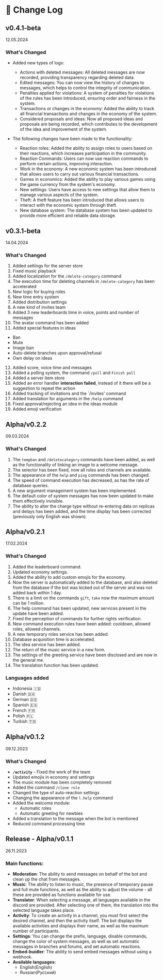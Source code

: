 # 📑 Change Log

## v0.4.1-beta

12.05.2024

### What's Changed
- Added new types of logs:
  - Actions with deleted messages: All deleted messages are now recorded, providing transparency regarding deleted data.
  - Edited messages: You can now view the history of changes to messages, which helps to control the integrity of communication.
  - Penalties applied for violations: A system of penalties for violations of the rules has been introduced, ensuring order and fairness in the system.
  - Transactions or changes in the economy: Added the ability to track all financial transactions and changes in the economy of the system.
  - Considered proposals and ideas: Now all proposed ideas and proposals are being recorded, which contributes to the development of the idea and improvement of the system.

- The following changes have been made to the functionality:
  - Reaction roles: Added the ability to assign roles to users based on their reactions, which increases participation in the community.
  - Reaction Commands: Users can now use reaction commands to perform certain actions, improving interaction.
  - Work in the economy: A new economic system has been introduced that allows users to carry out various financial transactions.
  - Games in economics: Added the ability to play various games using the game currency from the system's economy.
  - New settings: Users have access to new settings that allow them to manage various aspects of the system.
  - Theft: A theft feature has been introduced that allows users to interact with the economic system through theft.
  - New database system: The database system has been updated to provide more efficient and reliable data storage.


## v0.3.1-beta

14.04.2024

### What's Changed
1. Added settings for the server store
2. Fixed music playback
3. Added localization for the `/delete-category` command
4. The execution time for deleting channels in `/delete-category` has been accelerated
5. New logic for buying roles
6. New time entry system
7. Added distribution settings
8. A new kind of invites team
9. Added 3 new leaderboards time in voice, points and number of messages 
10. The avatar command has been added
11. Added special features in ideas
 - Ban
 - Mute
 - Image ban
 - Auto-delete branches upon approval/refusal
 - Own delay on ideas
12. Added score, voice time and messages
13. Added a polling system, the command `/poll` and `Finish poll`
14. Added a server item store
15. Added an error handler **interaction failed**, instead of it there will be a suggestion to repeat the action
16. Added tracking of invitations and the `/invites' command
17. Added translation for arguments in the `/help` command
18. Fixed approval/rejecting an idea in the ideas module
19. Added emoji verification


## Alpha/v0.2.2

09.03.2024

### What's Changed
1. The `tempban` and `/deletecategory` commands have been added, as well as the functionality of linking an image to a welcome message. 
2. The selector has been fixed, now all roles and channels are available. 
3. The appearance of the `help` and `ping` commands has been changed. 
4. The speed of command execution has decreased, as has the rate of database queries. 
5. A new argument management system has been implemented. 
6. The default color of system messages has now been updated to make them effectively invisible. 
7. The ability to alter the charge type without re-entering data on replicas and delays has been added, and the time display has been corrected (previously only English was shown).


## Alpha/v0.2.1

17.02.2024

### What's Changed
1. Added the leaderboard command.
2. Updated economy settings.
3. Added the ability to add custom emojis for the economy.
4. Now the server is automatically added to the database, and also deleted from the database if the bot was kicked out of the server and was not added back within 1 day.
5. There is a limit on the commands `gift`, `take` now the maximum amount can be 1 million.
6. The help command has been updated, new services present in the update have been added.
7. Fixed the perception of commands for further rights verification.
8. New command execution rules have been added: cooldown, allowed roles, allowed channels. 
9. A new temporary roles service has been added.
10. Database acquisition time is accelerated.
11. The idea service has been added.
12. The return of the music service in a new form.
13. The settings of the greeting service have been disclosed and are now in the general me.
14. The translation function has been updated.

### Languages added
* Indonesia 🇮🇩
* Danish 🇩🇰
* German 🇩🇪
* Spanish 🇪🇸
* French 🇫🇷
* Polish 🇵🇱
* Turkish 🇹🇷


## Alpha/v0.1.2

09.12.2023

### What's Changed

* **`/activity`** - Fixed the work of the team
* Updated emojis in economy and settings
* The music module has been completely removed
* Added the command `/clone role`&#x20;
* Changed the type of auto-reaction settings
* Changing the appearance of the `l.help` command
* Added the welcome module:&#x20;
  * Automatic roles
  * Automatic greeting for newbies
* Added a translation to the message when the bot is mentioned
* Reduced command processing time

## Release - Alpha/v0.1.1

26.11.2023

### Main functions:

* **Moderation**: The ability to send messages on behalf of the bot and clean up the chat from messages.
* **Music**: The ability to listen to music, the presence of temporary pause and full mute functions, as well as the ability to adjust the volume - all these are provided as functions available for use.
* **Translator**: When selecting a message, all languages available in the discord are provided. After selecting one of them, the translation into the selected language takes place.
* **Activity**: To create an activity in a channel, you must first select the desired channel, and then the activity itself. The bot displays the available activities and displays their name, as well as the maximum number of participants.
* **Settings**: You can change the prefix, language, disable commands, change the color of system messages, as well as set automatic messages in branches and forums, and set automatic reactions.
* **Embed-buidler**: The ability to send embed messages without using a webhook.
* **Available languages:**
  * English(English)
  * Russian(Русский)